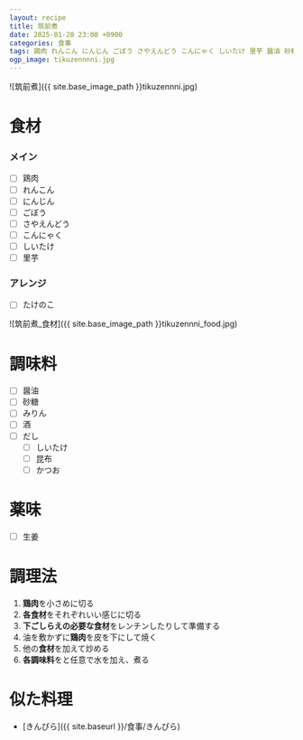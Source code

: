 ```yaml
---
layout: recipe
title: 筑前煮
date: 2025-01-20 23:00 +0900
categories: 食事
tags: 鶏肉 れんこん にんじん ごぼう さやえんどう こんにゃく しいたけ 里芋 醤油 砂糖 主菜 和食
ogp_image: tikuzennnni.jpg
---
```

![筑前煮]({{ site.base_image_path }}tikuzennni.jpg)

# 食材
### メイン
- [ ] 鶏肉
- [ ] れんこん
- [ ] にんじん
- [ ] ごぼう
- [ ] さやえんどう
- [ ] こんにゃく
- [ ] しいたけ
- [ ] 里芋

### アレンジ
- [ ] たけのこ

![筑前煮_食材]({{ site.base_image_path }}tikuzennni_food.jpg)

# 調味料
- [ ] 醤油
- [ ] 砂糖
- [ ] みりん
- [ ] 酒
- [ ] だし
  - [ ] しいたけ
  - [ ] 昆布
  - [ ] かつお

# 薬味
- [ ] 生姜

# 調理法
1. **鶏肉**を小さめに切る
2. **各食材**をそれぞれいい感じに切る
3. **下ごしらえの必要な食材**をレンチンしたりして準備する
4. 油を敷かずに**鶏肉**を皮を下にして焼く
5. 他の**食材**を加えて炒める
6. **各調味料**をと任意で水を加え、煮る

# 似た料理
- [きんぴら]({{ site.baseurl }}/食事/きんぴら)